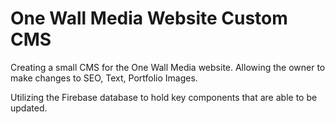 # One Wall Media Website Custom CMS

Creating a small CMS for the One Wall Media website. Allowing the owner to make changes to SEO, Text, Portfolio Images.

Utilizing the Firebase database to hold key components that are able to be updated.
